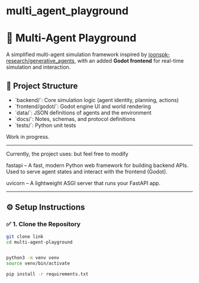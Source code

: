 # multi_agent_playground
# 🧠 Multi-Agent Playground

A simplified multi-agent simulation framework inspired by [joonspk-research/generative_agents](https://github.com/joonspk-research/generative_agents), 
with an added **Godot frontend** for real-time simulation and interaction.

## 🔧 Project Structure
- \`backend/\`: Core simulation logic (agent identity, planning, actions)
- \`frontend/godot/\`: Godot engine UI and world rendering
- \`data/\`: JSON definitions of agents and the environment
- \`docs/\`: Notes, schemas, and protocol definitions
- \`tests/\`: Python unit tests

Work in progress.

---

Currently, the project uses: but feel free to modify 

fastapi – A fast, modern Python web framework for building backend APIs. Used to serve agent states and interact with the frontend (Godot).

uvicorn – A lightweight ASGI server that runs your FastAPI app.

---
## ⚙️ Setup Instructions

### ✅ 1. Clone the Repository

```bash
git clone link
cd multi-agent-playground


python3 -m venv venv
source venv/bin/activate

pip install -r requirements.txt


